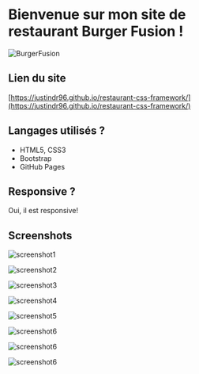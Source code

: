 # Bienvenue sur mon site de restaurant Burger Fusion !

![BurgerFusion](/restaurant-css-framework/images/logo_resto.png)

## Lien du site

[https://justindr96.github.io/restaurant-css-framework/](https://justindr96.github.io/restaurant-css-framework/)

## Langages utilisés ?

- HTML5, CSS3
- Bootstrap
- GitHub Pages

## Responsive ?

Oui, il est responsive!

## Screenshots

![screenshot1](/restaurant-css-framework/Readme/Welcome.png)

![screenshot2](/restaurant-css-framework/Readme/menu.png)

![screenshot3](/restaurant-css-framework/Readme/pictures.png)

![screenshot4](/restaurant-css-framework/Readme/pictures2.png)

![screenshot5](/restaurant-css-framework/Readme/pictures3.png)

![screenshot6](/restaurant-css-framework/Readme/pictures4.png)

![screenshot6](/restaurant-css-framework/Readme/Restaurant.png)

![screenshot6](/restaurant-css-framework/Readme/Contact.png)
